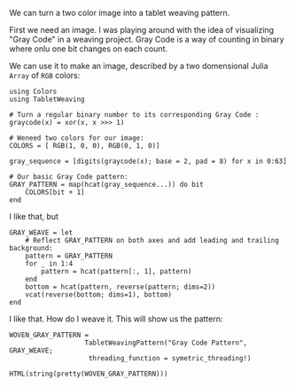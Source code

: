We can turn a two color image into a tablet weaving pattern.

First we need an image.  I was playing around with the idea of
visualizing "Gray Code" in a weaving project.  Gray Code is a way of
counting in binary where onlu one bit changes on each count.

We can use it to make an image, described by a two domensional Julia
`Array` of `RGB` colors:

```@example 1
using Colors
using TabletWeaving

# Turn a regular binary number to its corresponding Gray Code :
graycode(x) = xor(x, x >>> 1)

# Weneed two colors for our image:
COLORS = [ RGB(1, 0, 0), RGB(0, 1, 0)]

gray_sequence = [digits(graycode(x); base = 2, pad = 8) for x in 0:63]

# Our basic Gray Code pattern:
GRAY_PATTERN = map(hcat(gray_sequence...)) do bit
	COLORS[bit + 1]
end
```

I like that, but 

```@example 1
GRAY_WEAVE = let
	# Reflect GRAY_PATTERN on both axes and add leading and trailing background:
	pattern = GRAY_PATTERN
	for _ in 1:4
		pattern = hcat(pattern[:, 1], pattern)
	end
	bottom = hcat(pattern, reverse(pattern; dims=2))
	vcat(reverse(bottom; dims=1), bottom)
end
```

I like that.  How do I weave it.  This will show us the pattern:

```@example 1
WOVEN_GRAY_PATTERN = 
                   TabletWeavingPattern("Gray Code Pattern", GRAY_WEAVE;
                   	threading_function = symetric_threading!)

HTML(string(pretty(WOVEN_GRAY_PATTERN)))
```


